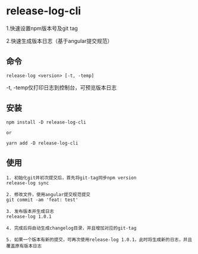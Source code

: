 # release-log-cli

1.快速设置npm版本号及git tag

2.快速生成版本日志（基于angular提交规范）

## 命令

```text
release-log <version> [-t, -temp]
```

-t, -temp仅打印日志到控制台，可预览版本日志

## 安装

```text
npm install -D release-log-cli

or

yarn add -D release-log-cli
```

## 使用

```text
1. 初始化git并初次提交后，首先将git-tag同步npm version
release-log sync

2. 修改文件，使用angular提交规范提交
git commit -am 'feat: test'

3. 发布版本并生成日志
release-log 1.0.1

4. 完成后将自动生成changelog目录，并且增加对应的git-tag

5. 如果一个版本有新的提交，可再次使用release-log 1.0.1，此时将生成新的日志，并且覆盖原有版本日志

```
